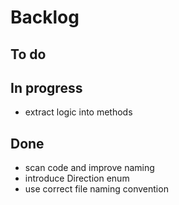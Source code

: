 # Backlog

## To do

## In progress

- extract logic into methods

## Done

- scan code and improve naming
- introduce Direction enum
- use correct file naming convention
